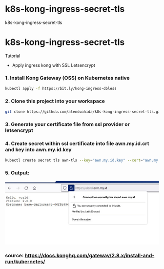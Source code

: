 # k8s-kong-ingress-secret-tls
k8s-kong-ingress-secret-tls

# k8s-kong-ingress-secret-tls
Tutorial
- Apply ingress kong with SSL Letsencrypt

### 1. Install Kong Gateway (OSS) on Kubernetes native
   ```bash
   kubectl apply -f https://bit.ly/kong-ingress-dbless
   ```
### 2. Clone this project into your workspace
   ```bash
   git clone https://github.com/alendwahida/k8s-kong-ingress-secret-tls.git
   ```
### 3. Generate your certificate file from ssl provider or letsencrypt
### 4. Create secret within ssl certificate into file awn.my.id.crt and key into awn.my.id.key
   ```bash
   kubectl create secret tls awn-tls --key="awn.my.id.key" --cert="awn.my.id.crt"
   ```
### 5. Output:
![alt text](https://raw.githubusercontent.com/alendwahida/k8s-kong-ingress-secret-tls/main/blob/kong-ssl-lets-encrypt.jpg)

### source: https://docs.konghq.com/gateway/2.8.x/install-and-run/kubernetes/

